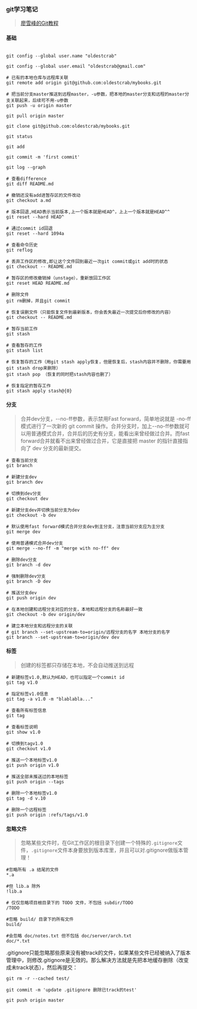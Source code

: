 ### git学习笔记
> [廖雪峰的Git教程](https://www.liaoxuefeng.com/wiki/0013739516305929606dd18361248578c67b8067c8c017b000)
#### 基础

```git

git config --global user.name "oldestcrab"

git config --global user.email "oldestcrab@gmail.com"

# 已有的本地仓库与远程库关联
git remote add origin git@github.com:oldestcrab/mybooks.git

# 把当前分支master推送到远程master，-u参数，把本地的master分支和远程的master分支关联起来，后续可不用-u参数
git push -u origin master

git pull origin master

git clone git@github.com:oldestcrab/mybooks.git

git status

git add

git commit -m 'first commit'

git log --graph

# 查看difference
git diff README.md

# 撤销还没有add进暂存区的文件改动
git checkout a.md

# 版本回退,HEAD表示当前版本,上一个版本就是HEAD^，上上一个版本就是HEAD^^
git reset --hard HEAD^

# 通过commit id回退
git reset --hard 1094a

# 查看命令历史
git reflog

# 丢弃工作区的修改,即让这个文件回到最近一次git commit或git add时的状态
git checkout -- README.md

# 暂存区的修改撤销掉（unstage），重新放回工作区
git reset HEAD README.md

# 删除文件
git rm删掉，并且git commit

# 恢复误删文件（只能恢复文件到最新版本，你会丢失最近一次提交后你修改的内容）
git checkout -- README.md

# 暂存当前工作
git stash

# 查看暂存的工作
git stash list

# 恢复暂存的工作（用git stash apply恢复，但是恢复后，stash内容并不删除，你需要用git stash drop来删除）
git stash pop （恢复的同时把stash内容也删了）

# 恢复指定的暂存工作
git stash apply stash@{0}

```
#### 分支
> 合并dev分支，--no-ff参数，表示禁用Fast forward，简单地说就是 -no-ff 模式进行了一次新的 git commit 操作。合并分支时，加上--no-ff参数就可以用普通模式合并，合并后的历史有分支，能看出来曾经做过合并。而fast forward合并就看不出来曾经做过合并，它是直接把 master 的指针直接指向了 dev 分支的最新提交。
```git
# 查看当前分支 
git branch

# 新建分支dev 
git branch dev

# 切换到dev分支 
git checkout dev

# 新建分支dev并切换当前分支为dev
git checkout -b dev

# 默认使用fast forward模式合并分支dev到主分支，注意当前分支应为主分支
git merge dev

# 使用普通模式合并dev分支
git merge --no-ff -m "merge with no-ff" dev

# 删除dev分支 
git branch -d dev

# 强制删除dev分支
git branch -D dev

# 推送分支dev
git push origin dev

# 在本地创建和远程分支对应的分支，本地和远程分支的名称最好一致
git checkout -b dev origin/dev
  
# 建立本地分支和远程分支的关联
# git branch --set-upstream-to=origin/远程分支的名字 本地分支的名字
git branch --set-upstream-to=origin/dev dev
```

#### 标签
> 创建的标签都只存储在本地，不会自动推送到远程
```git
# 新建标签v1.0,默认为HEAD，也可以指定一个commit id
git tag v1.0

# 指定标签v1.0信息
git tag -a v1.0 -m "blablabla..."

# 查看所有标签信息
git tag

# 查看标签说明
git show v1.0

# 切换到tagv1.0
git checkout v1.0

# 推送一个本地标签v1.0
git push origin v1.0

# 推送全部未推送过的本地标签
git push origin --tags

# 删除一个本地标签v1.0
git tag -d v.10

# 删除一个远程标签
git push origin :refs/tags/v1.0
```

#### 忽略文件
> 忽略某些文件时，在Git工作区的根目录下创建一个特殊的`.gitignore`文件，`.gitignore`文件本身要放到版本库里，并且可以对.gitignore做版本管理！

```git
#忽略所有 .a 结尾的文件
*.a

#但 lib.a 除外
!lib.a

# 仅仅忽略项目根目录下的 TODO 文件，不包括 subdir/TODO
/TODO

#忽略 build/ 目录下的所有文件
build/

#会忽略 doc/notes.txt 但不包括 doc/server/arch.txt
doc/*.txt

```

.gitignore只能忽略那些原来没有被track的文件，如果某些文件已经被纳入了版本管理中，则修改.gitignore是无效的。那么解决方法就是先把本地缓存删除（改变成未track状态），然后再提交：
``` git
git rm -r --cached test/

git commit -m 'update .gitignore 删除已track的test'

git push origin master

```